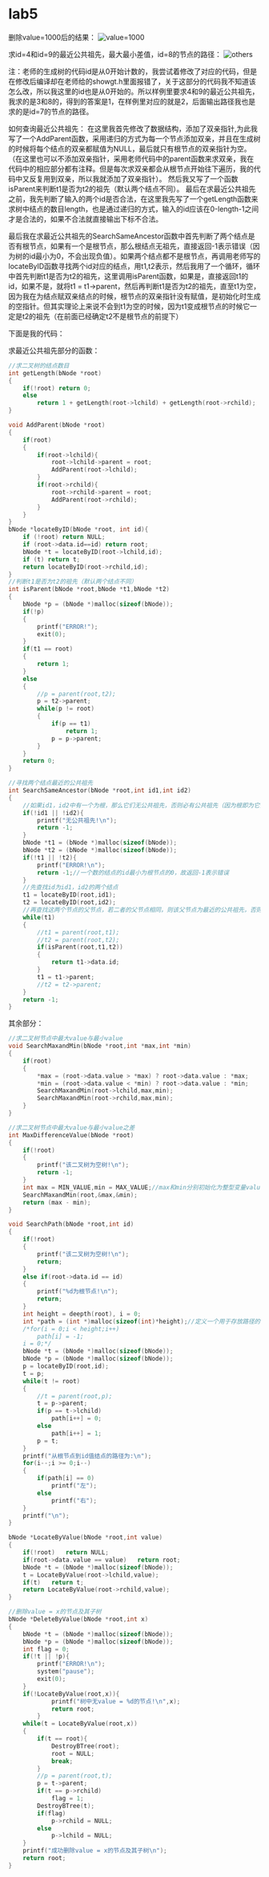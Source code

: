 # lab5

删除value=1000后的结果：
![value=1000](figs/屏幕截图%202023-11-17%20192817.png)

求id=4和id=9的最近公共祖先，最大最小差值，id=8的节点的路径：
![others](figs/屏幕截图%202023-11-17%20192806.png)

注：老师的生成树的代码id是从0开始计数的，我尝试着修改了对应的代码，但是在修改后编译却在老师给的showgt.h里面报错了，关于这部分的代码我不知道该怎么改，所以我这里的id也是从0开始的。所以样例里要求4和9的最近公共祖先，我求的是3和8的，得到的答案是1，在样例里对应的就是2，后面输出路径我也是求的是id=7的节点的路径。

如何查询最近公共祖先：
在这里我首先修改了数据结构，添加了双亲指针,为此我写了一个AddParent函数，采用递归的方式为每一个节点添加双亲，并且在生成树的时候将每个结点的双亲都赋值为NULL，最后就只有根节点的双亲指针为空。（在这里也可以不添加双亲指针，采用老师代码中的parent函数来求双亲，我在代码中的相应部分都有注释。但是每次求双亲都会从根节点开始往下遍历，我的代码中又反复用到双亲，所以我就添加了双亲指针）。
然后我又写了一个函数isParent来判断t1是否为t2的祖先（默认两个结点不同）。
最后在求最近公共祖先之前，我先判断了输入的两个id是否合法，在这里我先写了一个getLength函数来求树中结点的数目length，也是通过递归的方式，输入的id应该在0-length-1之间才是合法的，如果不合法就直接输出下标不合法。

最后我在求最近公共祖先的SearchSameAncestor函数中首先判断了两个结点是否有根节点，如果有一个是根节点，那么根结点无祖先，直接返回-1表示错误（因为树的id最小为0，不会出现负值）。如果两个结点都不是根节点，再调用老师写的locateByID函数寻找两个id对应的结点，用t1,t2表示，然后我用了一个循环，循环中首先判断t1是否为t2的祖先，这里调用isParent函数，如果是，直接返回t1的id，如果不是，就将t1 = t1->parent，然后再判断t1是否为t2的祖先，直至t1为空，因为我在为结点赋双亲结点的时候，根节点的双亲指针没有赋值，是初始化时生成的空指针。但其实理论上来说不会到t1为空的时候，因为t1变成根节点的时候它一定是t2的祖先（在前面已经确定t2不是根节点的前提下）

下面是我的代码：

求最近公共祖先部分的函数：

```C
//求二叉树的结点数目
int getLength(bNode *root)
{
	if(!root) return 0;
	else
		return 1 + getLength(root->lchild) + getLength(root->rchild);
}

void AddParent(bNode *root)
{
	if(root)
	{
		if(root->lchild){
			root->lchild->parent = root;
			AddParent(root->lchild);
		}
		if(root->rchild){
			root->rchild->parent = root;
			AddParent(root->rchild);
		}
	}
}
bNode *locateByID(bNode *root, int id){
	if (!root) return NULL;
	if (root->data.id==id) return root; 
	bNode *t = locateByID(root->lchild,id);
	if (t) return t;
	return locateByID(root->rchild,id);
}
//判断t1是否为t2的祖先（默认两个结点不同）
int isParent(bNode *root,bNode *t1,bNode *t2)
{
	bNode *p = (bNode *)malloc(sizeof(bNode));
	if(!p)
	{
		printf("ERROR!");
		exit(0);
	}
	if(t1 == root)
	{
		return 1;
	}
	else
	{
        //p = parent(root,t2);
		p = t2->parent;
		while(p != root)
		{
			if(p == t1)
				return 1;
			p = p->parent;
		}
	}
	return 0;
}

//寻找两个结点最近的公共祖先
int SearchSameAncestor(bNode *root,int id1,int id2)
{
	//如果id1，id2中有一个为根，那么它们无公共祖先，否则必有公共祖先（因为根即为它们的一个公共祖先）
	if(!id1 || !id2){
		printf("无公共祖先!\n");
		return -1;
	}
	bNode *t1 = (bNode *)malloc(sizeof(bNode));
	bNode *t2 = (bNode *)malloc(sizeof(bNode));
	if(!t1 || !t2){
		printf("ERROR!\n");
		return -1;//一个数的结点的id最小为根节点的0，故返回-1表示错误
	}
	//先查找id为id1，id2的两个结点
	t1 = locateByID(root,id1);
	t2 = locateByID(root,id2);
	//再查找这两个节点的父节点，若二者的父节点相同，则该父节点为最近的公共祖先，否则比较这两个父节点的父节点，以此类推
	while(t1)
	{
		//t1 = parent(root,t1);
		//t2 = parent(root,t2);
		if(isParent(root,t1,t2))
		{
			return t1->data.id;
		}
		t1 = t1->parent;
		//t2 = t2->parent;
	}
	return -1;
}
```

其余部分：

```C
//求二叉树节点中最大value与最小value
void SearchMaxandMin(bNode *root,int *max,int *min)
{
	if(root)
	{
		*max = (root->data.value > *max) ? root->data.value : *max;
		*min = (root->data.value < *min) ? root->data.value : *min;
		SearchMaxandMin(root->lchild,max,min);
		SearchMaxandMin(root->rchild,max,min);
	}
}

//求二叉树节点中最大value与最小value之差
int MaxDifferenceValue(bNode *root)
{
	if(!root)
	{
		printf("该二叉树为空树!\n");
		return -1;
	}
	int max = MIN_VALUE,min = MAX_VALUE;//max和min分别初始化为整型变量value所能达到的最小值和最大值
	SearchMaxandMin(root,&max,&min);
	return (max - min);
}

void SearchPath(bNode *root,int id)
{
	if(!root)
	{
		printf("该二叉树为空树!\n");
		return;
	}
	else if(root->data.id == id)
	{
		printf("%d为根节点!\n");
		return;
	}
	int height = deepth(root), i = 0;
	int *path = (int *)malloc(sizeof(int)*height);//定义一个用于存放路径的“数组”
	/*for(i = 0;i < height;i++)
		path[i] = -1;
	i = 0;*/
	bNode *t = (bNode *)malloc(sizeof(bNode));
	bNode *p = (bNode *)malloc(sizeof(bNode));
	p = locateByID(root,id);
	t = p;
	while(t != root)
	{
		//t = parent(root,p);
		t = p->parent;
		if(p == t->lchild)
			path[i++] = 0;
		else
			path[i++] = 1;
		p = t;
	}
	printf("从根节点到id值结点的路径为:\n");
	for(i--;i >= 0;i--)
	{
		if(path[i] == 0)
			printf("左");
		else
			printf("右");
	}
	printf("\n");
}

bNode *LocateByValue(bNode *root,int value)
{
	if(!root)	return NULL;
	if(root->data.value == value)	return root;
	bNode *t = (bNode *)malloc(sizeof(bNode));
	t = LocateByValue(root->lchild,value);
	if(t)	return t;
	return LocateByValue(root->rchild,value);
}

//删除value = x的节点及其子树
bNode *DeleteByValue(bNode *root,int x)
{
	bNode *t = (bNode *)malloc(sizeof(bNode));
	bNode *p = (bNode *)malloc(sizeof(bNode));
	int flag = 0;
	if(!t || !p){
		printf("ERROR!\n");
		system("pause");
		exit(0);
	}
	if(!LocateByValue(root,x)){
			printf("树中无value = %d的节点!\n",x);
			return root;
		}
	while(t = LocateByValue(root,x))
	{	
		if(t == root){
			DestroyBTree(root);
			root = NULL;
			break;
		}
		//p = parent(root,t);
		p = t->parent;
		if(t == p->rchild)
			flag = 1;
		DestroyBTree(t);
		if(flag)
			p->rchild = NULL;
		else
			p->lchild = NULL;
	}
	printf("成功删除value = x的节点及其子树\n");
	return root;
}
```
